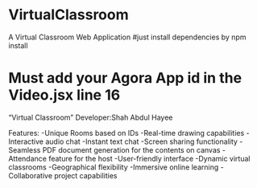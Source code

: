 # VirtualClassroom
A Virtual Classroom Web Application
#just install dependencies by npm install 
# Must add your Agora App id in the Video.jsx line 16


“Virtual Classroom”
Developer:Shah Abdul Hayee

Features:
-Unique Rooms based on IDs
-Real-time drawing capabilities
-Interactive audio chat
-Instant text chat
-Screen sharing functionality
-Seamless PDF document generation for the contents on canvas
-Attendance feature for the host
-User-friendly interface
-Dynamic virtual classrooms
-Geographical flexibility
-Immersive online learning
-Collaborative project capabilities
